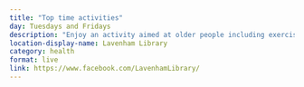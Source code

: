 ```yaml
---
title: "Top time activities"
day: Tuesdays and Fridays
description: "Enjoy an activity aimed at older people including exercise, crafts, quizzes and more."
location-display-name: Lavenham Library
category: health
format: live
link: https://www.facebook.com/LavenhamLibrary/
---
```

